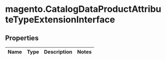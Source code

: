 # magento.CatalogDataProductAttributeTypeExtensionInterface

## Properties
Name | Type | Description | Notes
------------ | ------------- | ------------- | -------------



